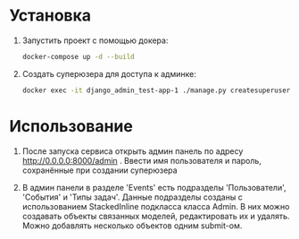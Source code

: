 Установка
===================
1. Запустить проект с помощью докера:
   ```bash
   docker-compose up -d --build
   ```
2. Создать суперюзера для доступа к админке:
   ```bash
   docker exec -it django_admin_test-app-1 ./manage.py createsuperuser
   ```

Использование
===================
1. После запуска сервиса открыть админ панель по адресу http://0.0.0.0:8000/admin . Ввести имя пользователя и пароль, сохранённые при создании суперюзера

2. В админ панели в разделе  'Events' есть подразделы 'Пользователи', 'События' и 'Типы задач'. Данные подразделы созданы с использованием StackedInline подкласса класса Admin. В них можно создавать объекты связанных моделей, редактировать их и удалять. Можно добавлять несколько объектов одним submit-ом.